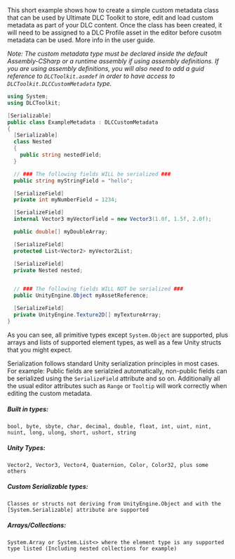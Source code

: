 This short example shows how to create a simple custom metadata class that can be used by Ultimate DLC Toolkit to store, edit and load custom metadata as part of your DLC content. Once the class has been created, it will need to be assigned to a DLC Profile asset in the editor before cusotm metadata can be used. More info in the user guide.

_Note: The custom metadata type must be declared inside the default Assembly-CSharp or a runtime assembly if using assembly definitions. If you are using assembly definitions, you will also need to add a guid reference to `DLCToolkit.asmdef` in order to have access to `DLCToolkit.DLCCustomMetadata` type._
```cs
using System;
using DLCToolkit;

[Serializable]
public class ExampleMetadata : DLCCustomMetadata
{
  [Serializable]
  class Nested
  {
    public string nestedField;
  }

  // ### The following fields WILL be serialized ###
  public string myStringField = "hello";

  [SerializeField]
  private int myNumberField = 1234;

  [SerializeField]
  internal Vector3 myVectorField = new Vector3(1.0f, 1.5f, 2.0f);

  public double[] myDoubleArray;

  [SerializeField]
  protected List<Vector2> myVector2List;

  [SerializeField]
  private Nested nested;


  // ### The following fields WILL NOT be serialized ###
  public UnityEngine.Object myAssetReference;

  [SerializeField]
  private UnityEngine.Texture2D[] myTextureArray;
}
```

As you can see, all primitive types except `System.Object` are supported, plus arrays and lists of supported element types, as well as a few Unity structs that you might expect.

Serialization follows standard Unity serialization principles in most cases. For example: Public fields are serialzied automatically, non-public fields can be serialized using the `SerializeField` attribute and so on. Additionally all the usual editor attributes such as `Range` or `Tooltip` will work correctly when editing the custom metadata.

##### Built in types:
`bool, byte, sbyte, char, decimal, double, float, int, uint, nint, nuint, long, ulong, short, ushort, string`

##### Unity Types:
`Vector2, Vector3, Vector4, Quaternion, Color, Color32, plus some others`

##### Custom Serializable types:
`Classes or structs not deriving from UnityEngine.Object and with the [System.Serializable] attribute are supported`

##### Arrays/Collections:
`System.Array or System.List<> where the element type is any supported type listed (Including nested collections for example)`
